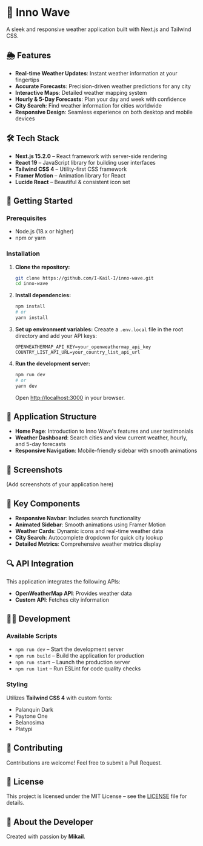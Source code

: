 # 🌊 Inno Wave

A sleek and responsive weather application built with Next.js and Tailwind CSS.

## 🌦️ Features

- **Real-time Weather Updates**: Instant weather information at your fingertips
- **Accurate Forecasts**: Precision-driven weather predictions for any city
- **Interactive Maps**: Detailed weather mapping system
- **Hourly & 5-Day Forecasts**: Plan your day and week with confidence
- **City Search**: Find weather information for cities worldwide
- **Responsive Design**: Seamless experience on both desktop and mobile devices

## 🛠️ Tech Stack

- **Next.js 15.2.0** – React framework with server-side rendering
- **React 19** – JavaScript library for building user interfaces
- **Tailwind CSS 4** – Utility-first CSS framework
- **Framer Motion** – Animation library for React
- **Lucide React** – Beautiful & consistent icon set

## 🚀 Getting Started

### Prerequisites

- Node.js (18.x or higher)
- npm or yarn

### Installation

1. **Clone the repository:**

   ```bash
   git clone https://github.com/I-Kail-I/inno-wave.git
   cd inno-wave
   ```

2. **Install dependencies:**

   ```bash
   npm install
   # or
   yarn install
   ```

3. **Set up environment variables:** Creaate a `.env.local` file in the root directory and add your API keys:

   ```env
   OPENWEATHERMAP_API_KEY=your_openweathermap_api_key
   COUNTRY_LIST_API_URL=your_country_list_api_url
   ```

4. **Run the development server:**

   ```bash
   npm run dev
   # or
   yarn dev
   ```

   Open [http://localhost:3000](http://localhost:3000) in your browser.

## 📱 Application Structure

- **Home Page**: Introduction to Inno Wave's features and user testimonials
- **Weather Dashboard**: Search cities and view current weather, hourly, and 5-day forecasts
- **Responsive Navigation**: Mobile-friendly sidebar with smooth animations

## 📸 Screenshots

(Add screenshots of your application here)

## 🧰 Key Components

- **Responsive Navbar**: Includes search functionality
- **Animated Sidebar**: Smooth animations using Framer Motion
- **Weather Cards**: Dynamic icons and real-time weather data
- **City Search**: Autocomplete dropdown for quick city lookup
- **Detailed Metrics**: Comprehensive weather metrics display

## 🔍 API Integration

This application integrates the following APIs:

- **OpenWeatherMap API**: Provides weather data
- **Custom API**: Fetches city information

## 👨‍💻 Development

### Available Scripts

- `npm run dev` – Start the development server
- `npm run build` – Build the application for production
- `npm run start` – Launch the production server
- `npm run lint` – Run ESLint for code quality checks

### Styling

Utilizes **Tailwind CSS 4** with custom fonts:

- Palanquin Dark
- Paytone One
- Belanosima
- Platypi

## 🤝 Contributing

Contributions are welcome! Feel free to submit a Pull Request.

## 📝 License

This project is licensed under the MIT License – see the [LICENSE](LICENSE) file for details.

## 👤 About the Developer

Created with passion by **Mikail**.

